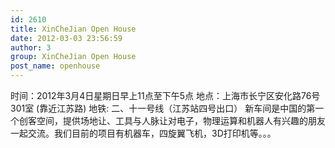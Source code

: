 ```yaml
---
id: 2610
title: XinCheJian Open House
date: 2012-03-03 23:56:59
author: 3
group: XinCheJian Open House
post_name: openhouse
---
```


时间：2012年3月4日星期日早上11点至下午5点 地点：上海市长宁区安化路76号301室 (靠近江苏路) 地铁: 二、十一号线（江苏站四号出口） 新车间是中国的第一个创客空间，提供场地让、工具与人脉让对电子，物理运算和机器人有兴趣的朋友一起交流。我们目前的项目有机器车，四旋翼飞机，3D打印机等。。。